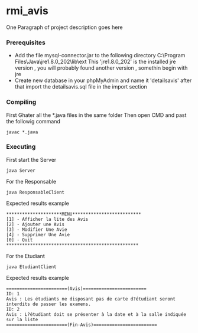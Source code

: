 # rmi_avis


One Paragraph of project description goes here


### Prerequisites

 * Add the file mysql-connector.jar to the following directory
 C:\Program Files\Java\jre1.8.0_202\lib\ext
 This  'jre1.8.0_202' is the installed jre version , you will probably found another version , somethin begin with jre
* Create new database in your phpMyAdmin and name it 'detailsavis' after that import the detailsavis.sql file in the import section

### Compiling 
First Ghater all the *.java files in the same folder
Then open CMD and past the followig command

```
javac *.java
```
### Executing 
First start the Server
```
java Server
```
For the Responsable  
```
java ResponsableClient
```
Expected results example
```
*********************MENU**************************
[1] - Afficher la lite des Avis
[2] - Ajouter une Avis
[3] - Modifier Une Avie
[4] - Supprimer Une Avie
[0] - Quit
**************************************************
```
For the Etudiant  
```
java EtudiantClient
```
Expected results example
```
=======================(Avis)========================
ID: 1
Avis : Les étudiants ne disposant pas de carte d?étudiant seront interdits de passer les examens.
ID: 2
Avis : L?étudiant doit se présenter à la date et à la salle indiquée sur la liste
=======================(Fin-Avis)========================
```
